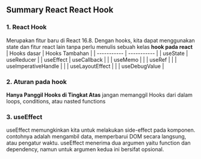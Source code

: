 ## Summary React React Hook

### 1. React Hook

Merupakan fitur baru di React 16.8. Dengan hooks, kita dapat menggunakan state dan fitur react lain tanpa perlu menulis sebuah kelas
**hook pada react**  
 | Hooks dasar | Hooks Tambahan |
| ----------- | ----------- |
| useState | useReducer |
| useEffect | useCallback |
| | useMemo |
| | useRef |
| | useImperativeHandle |
| | useLayoutEffect |
| | useDebugValue |

### 2. Aturan pada hook

**Hanya Panggil Hooks di Tingkat Atas** jangan memanggil Hooks dari dalam loops, conditions, atau nasted functions

### 3. useEffect

useEffect memungkinkan kita untuk melakukan side-effect pada komponen. contohnya adalah mengambil data, memperbarui DOM secara langsung, atau pengatur waktu. useEffect menerima dua argumen yaitu function dan dependency, namun untuk argumen kedua ini bersifat opsional.
